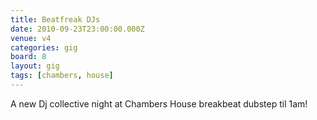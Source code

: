 ```yaml
---
title: Beatfreak DJs
date: 2010-09-23T23:00:00.000Z
venue: v4
categories: gig
board: 8
layout: gig
tags: [chambers, house]
---
```

A new Dj collective night at Chambers  House  breakbeat  dubstep til 1am!